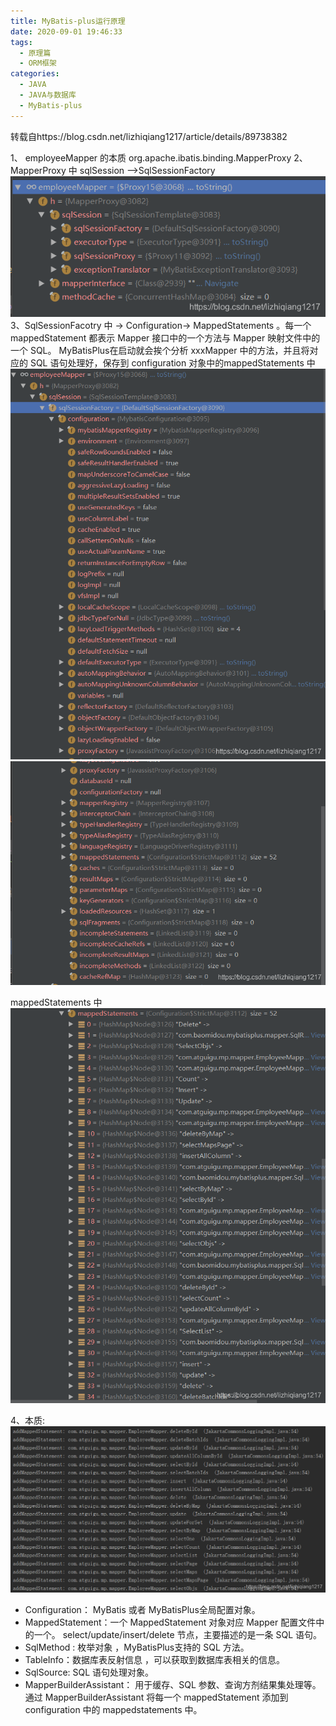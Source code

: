 ```yaml
---
title: MyBatis-plus运行原理
date: 2020-09-01 19:46:33
tags:
  - 原理篇
  - ORM框架
categories:
  - JAVA
  - JAVA与数据库
  - MyBatis-plus
---
```




转载自https://blog.csdn.net/lizhiqiang1217/article/details/89738382

1、 employeeMapper 的本质 org.apache.ibatis.binding.MapperProxy
2、 MapperProxy 中 sqlSession –>SqlSessionFactory
![sqlSessionFactory](MyBatis-plus运行原理/sqlSessionFactory.png)
3、SqlSessionFacotry 中 → Configuration→ MappedStatements 。每一个 mappedStatement 都表示 Mapper 接口中的一个方法与 Mapper 映射文件中的一个 SQL。 MyBatisPlus在启动就会挨个分析 xxxMapper 中的方法，并且将对应的 SQL 语句处理好，保存到 configuration 对象中的mappedStatements 中
![Configuration](MyBatis-plus运行原理/Configuration.png)
![Configuration2](MyBatis-plus运行原理/Configuration2.png)

mappedStatements 中
![mappedStatements](MyBatis-plus运行原理/mappedStatements.png)

4、本质:
![本质](MyBatis-plus运行原理/本质.png)

- Configuration： MyBatis 或者 MyBatisPlus全局配置对象。
- MappedStatement：一个 MappedStatement 对象对应 Mapper 配置文件中的一个。 select/update/insert/delete 节点，主要描述的是一条 SQL 语句。
- SqlMethod : 枚举对象 ，MyBatisPlus支持的 SQL 方法。
- TableInfo：数据库表反射信息 ，可以获取到数据库表相关的信息。
- SqlSource: SQL 语句处理对象。
- MapperBuilderAssistant： 用于缓存、SQL 参数、查询方剂结果集处理等。通过 MapperBuilderAssistant 将每一个 mappedStatement 添加到configuration 中的 mappedstatements 中。

